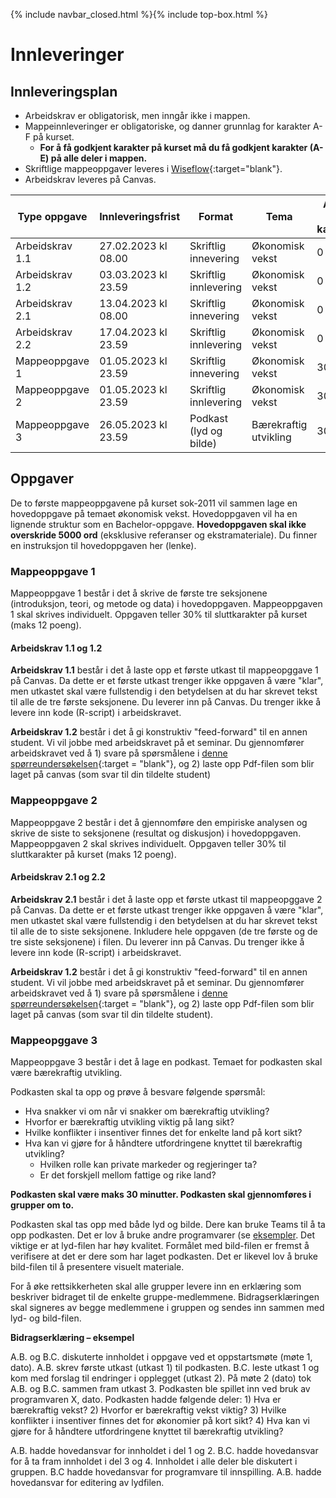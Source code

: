 {% include navbar_closed.html %}{% include top-box.html %}
# Innleveringer

## Innleveringsplan

- Arbeidskrav er obligatorisk, men inngår ikke i mappen.
- Mappeinnleveringer er obligatoriske, og danner grunnlag for karakter A-F på kurset.
  - **For å få godkjent karakter på kurset må du få godkjent karakter (A-E) på alle deler i mappen.**  
- Skriftlige mappeoppgaver leveres i [Wiseflow](https://europe.wiseflow.net/participant/){:target="blank"}. 
- Arbeidskrav leveres på Canvas.


| Type oppgave                       | Innleveringsfrist  | Format                 | Tema            | Andel av karakter |Gruppestørrelse | Ressurser |
|------------------------------------|--------------------|------------------------|-----------------|-----------|-----------------|-----------|
|Arbeidskrav 1.1                     | 27.02.2023 kl 08.00| Skriftlig innevering   | Økonomisk vekst | 0         |1 (Individuell) | kommer    |
|Arbeidskrav 1.2                     | 03.03.2023 kl 23.59| Skriftlig innlevering  | Økonomisk vekst | 0         |1 (Individuell) | kommer    |
|Arbeidskrav 2.1                     | 13.04.2023 kl 08.00| Skriftlig innevering   | Økonomisk vekst | 0         |1 (Individuell) | kommer    |
|Arbeidskrav 2.2                     | 17.04.2023 kl 23.59| Skriftlig innlevering  | Økonomisk vekst | 0         |1 (Individuell) | kommer    |
|Mappeoppgave 1                      | 01.05.2023 kl 23.59| Skriftlig innevering   | Økonomisk vekst | 30%       |1 (Individuell) | kommer    |
|Mappeoppgave 2                      | 01.05.2023 kl 23.59| Skriftlig innlevering  | Økonomisk vekst | 30%       |1 (Individuell) | kommer    |
|Mappeoppgave 3                      | 26.05.2023 kl 23.59| Podkast (lyd og bilde) | Bærekraftig utvikling | 30% |2 | kommer    |

## Oppgaver

De to første mappeoppgavene på kurset sok-2011 vil sammen lage en hovedoppgave på temaet økonomisk vekst. Hovedoppgaven vil ha en lignende struktur som en Bachelor-oppgave. **Hovedoppgaven skal ikke overskride 5000 ord** (eksklusive referanser og ekstramateriale). Du finner en instruksjon til hovedoppgaven her (lenke). 

### Mappeoppgave 1
Mappeoppgave 1 består i det å skrive de første tre seksjonene (introduksjon, teori, og metode og data) i hovedoppgaven. Mappeoppgaven 1 skal skrives individuelt. Oppgaven teller 30% til sluttkarakter på kurset (maks 12 poeng).

#### Arbeidskrav 1.1 og 1.2
**Arbeidskrav 1.1** består i det å laste opp et første utkast til mappeopggave 1 på Canvas. Da dette er et første utkast trenger ikke oppgaven å være "klar", men utkastet skal være fullstendig i den betydelsen at du har skrevet tekst til alle de tre første seksjonene. Du leverer inn på Canvas. Du trenger ikke å levere inn kode (R-script) i arbeidskravet.

**Arbeidskrav 1.2** består i det å gi konstruktiv "feed-forward" til en annen student. Vi vil jobbe med arbeidskravet på et seminar. Du gjennomfører arbeidskravet ved å 1) svare på spørsmålene i [denne spørreundersøkelsen](https://tinyurl.com/sok2011v2023utf1){:target = "blank"}, og 2) laste opp Pdf-filen som blir laget på canvas (som svar til din tildelte student)

### Mappeoppgave 2
Mappeoppgave 2 består i det å gjennomføre den empiriske analysen og skrive de siste to seksjonene (resultat og diskusjon) i hovedoppgaven. Mappeoppgaven 2 skal skrives individuelt. Oppgaven teller 30% til sluttkarakter på kurset (maks 12 poeng).

#### Arbeidskrav 2.1 og 2.2
**Arbeidskrav 2.1** består i det å laste opp et første utkast til mappeopggave 2 på Canvas. Da dette er et første utkast trenger ikke oppgaven å være "klar", men utkastet skal være fullstendig i den betydelsen at du har skrevet tekst til alle de to siste seksjonene. Inkludere hele oppgaven (de tre første og de tre siste seksjonene) i filen. Du leverer inn på Canvas. Du trenger ikke å levere inn kode (R-script) i arbeidskravet.

**Arbeidskrav 1.2** består i det å gi konstruktiv "feed-forward" til en annen student. Vi vil jobbe med arbeidskravet på et seminar. Du gjennomfører arbeidskravet ved å 1) svare på spørsmålene i [denne spørreundersøkelsen](https://tinyurl.com/sok2011v2023utfs){:target = "blank"}, og 2) laste opp Pdf-filen som blir laget på canvas (som svar til din tildelte student). 

### Mappeopggave 3
Mappeoppgave 3 består i det å lage en podkast. Temaet for podkasten skal være bærekraftig utvikling. 

Podkasten skal ta opp og prøve å besvare følgende spørsmål:

* Hva snakker vi om når vi snakker om bærekraftig utvikling? 
* Hvorfor er bærekraftig utvikling viktig på lang sikt? 
* Hvilke konflikter i insentiver finnes det for enkelte land på kort sikt?
* Hva kan vi gjøre for å håndtere utfordringene knyttet til bærekraftig utvikling? 
  * Hvilken rolle kan private markeder og regjeringer ta? 
  * Er det forskjell mellom fattige og rike land?

**Podkasten skal være maks 30 minutter. Podkasten skal gjennomføres i grupper om to.** 

Podkasten skal tas opp med både lyd og bilde. Dere kan bruke Teams til å ta opp podkasten. Det er lov å bruke andre programvarer (se [eksempler](https://www.sorryonmute.com/best-free-podcast-editing-software/). Det viktige er at lyd-filen har høy kvalitet. Formålet med bild-filen er fremst å verifisere at det er dere som har laget podkasten. Det er likevel lov å bruke bild-filen til å presentere visuelt materiale. 

For å øke rettsikkerheten skal alle grupper levere inn en erklæring som beskriver bidraget til de enkelte gruppe-medlemmene. Bidragserklæringen skal signeres av begge medlemmene i gruppen og sendes inn sammen med lyd- og bild-filen.  


**Bidragserklæring – eksempel**

A.B. og B.C. diskuterte innholdet i oppgave ved et oppstartsmøte (møte 1, dato). A.B. skrev første utkast (utkast 1) til podkasten. B.C. leste utkast 1 og kom med forslag til endringer i opplegget (utkast 2). På møte 2 (dato) tok A.B. og B.C. sammen fram utkast 3. Podkasten ble spillet inn ved bruk av programvaren X, dato. Podkasten hadde følgende deler: 1) Hva er bærekraftig vekst? 2) Hvorfor er bærekraftig vekst viktig? 3) Hvilke konflikter i insentiver finnes det for økonomier på kort sikt? 4) Hva kan vi gjøre for å håndtere utfordringene knyttet til bærekraftig utvikling? 

A.B. hadde hovedansvar for innholdet i del 1 og 2. B.C. hadde hovedansvar for å ta fram innholdet i del 3 og 4. Innholdet i alle deler ble diskutert i gruppen. B.C hadde hovedansvar for programvare til innspilling. A.B. hadde hovedansvar for editering av lydfilen.
